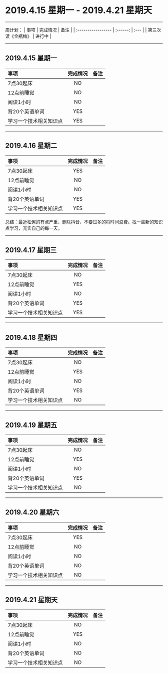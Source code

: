 # **2019.4.15 星期一 - 2019.4.21 星期天**

***

周计划：
| 事项               | 完成情况 | 备注 |
| :----------------- | :------: | :--- |
| 第三次读《金瓶梅》 |  进行中  |

***

## 2019.4.15 星期一

| 事项                   | 完成情况 | 备注 |
| :--------------------- | :------: | :--- |
| 7点30起床              |    NO    |      |
| 12点前睡觉             |    NO    |
| 阅读1小时              |    NO    |
| 背20个英语单词         |   YES    |
| 学习一个技术相关知识点 |   YES    |

***

## 2019.4.16 星期二

| 事项                   | 完成情况 | 备注 |
| :--------------------- | :------: | :--- |
| 7点30起床              |   YES    |      |
| 12点前睡觉             |    NO    |
| 阅读1小时              |    NO    |
| 背20个英语单词         |   YES    |
| 学习一个技术相关知识点 |   YES    |

总结：最近松懈的有点严重，删除抖音，不要过多的将时间浪费。找一些新的知识点学习，充实自己的每一天。

***

## 2019.4.17 星期三

| 事项                   | 完成情况 | 备注 |
| :--------------------- | :------: | :--- |
| 7点30起床              |    NO    |      |
| 12点前睡觉             |   YES    |
| 阅读1小时              |    NO    |
| 背20个英语单词         |   YES    |
| 学习一个技术相关知识点 |   YES    |


***

## 2019.4.18 星期四

| 事项                   | 完成情况 | 备注 |
| :--------------------- | :------: | :--- |
| 7点30起床              |    NO    |      |
| 12点前睡觉             |   YES    |
| 阅读1小时              |    NO    |
| 背20个英语单词         |   YES    |
| 学习一个技术相关知识点 |    NO    |

***

## 2019.4.19 星期五

| 事项                   | 完成情况 | 备注 |
| :--------------------- | :------: | :--- |
| 7点30起床              |    NO    |      |
| 12点前睡觉             |   YES    |
| 阅读1小时              |    NO    |
| 背20个英语单词         |   YES    |
| 学习一个技术相关知识点 |    NO    |

***

## 2019.4.20 星期六

| 事项                   | 完成情况 | 备注 |
| :--------------------- | :------: | :--- |
| 7点30起床              |   YES    |      |
| 12点前睡觉             |    NO    |
| 阅读1小时              |    NO    |
| 背20个英语单词         |    NO    |
| 学习一个技术相关知识点 |    NO    |

***

## 2019.4.21 星期天

| 事项                   | 完成情况 | 备注 |
| :--------------------- | :------: | :--- |
| 7点30起床              |    NO    |      |
| 12点前睡觉             |   YES    |
| 阅读1小时              |    NO    |
| 背20个英语单词         |    NO    |
| 学习一个技术相关知识点 |    NO    |